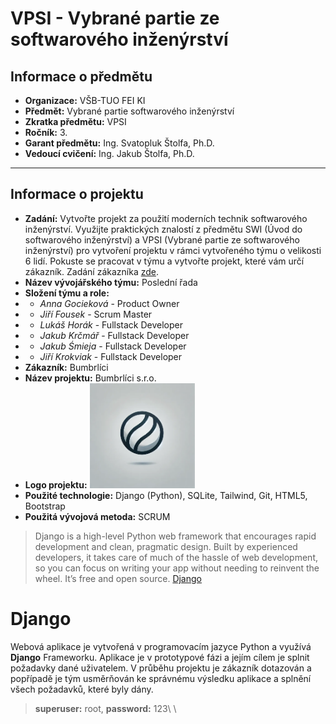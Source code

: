 # VPSI - Vybrané partie ze softwarového inženýrství

## Informace o předmětu

- __Organizace:__ VŠB-TUO FEI KI
- __Předmět:__ Vybrané partie softwarového inženýrství
- __Zkratka předmětu:__ VPSI
- __Ročník:__ 3.
- __Garant předmětu:__ Ing. Svatopluk Štolfa, Ph.D.
- __Vedoucí cvičení:__ Ing. Jakub Štolfa, Ph.D.

---

## Informace o projektu

- __Zadání:__ Vytvořte projekt za použití moderních technik softwarového inženýrství. Využijte praktických znalostí z předmětu SWI (Úvod do softwarového inženýrství) a VPSI (Vybrané partie ze softwarového inženýrství) pro vytvoření projektu v rámci vytvořeného týmu o velikosti 6 lidí. Pokuste se pracovat v týmu a vytvořte projekt, které vám určí zákazník. Zadání zákazníka [zde](./VPSI-Zadani.pdf).
- __Název vývojářského týmu:__ Poslední řada
- __Složení týmu a role:__
-   -   _Anna Gocieková_ - Product Owner
-   -   _Jiří Fousek_ - Scrum Master
-   -   _Lukáš Horák_ - Fullstack Developer
-   -   _Jakub Krčmář_ - Fullstack Developer
-   -   _Jakub Śmieja_ - Fullstack Developer
-   -   _Jiří Krokviak_ - Fullstack Developer
-   __Zákazník:__ Bumbrlíci
-   __Název projektu:__ Bumbrlíci s.r.o.
-   __Logo projektu:__ <img src="./images/logo.webp" style="text-align: center" width="35%">
-   __Použité technologie:__ Django (Python), SQLite, Tailwind, Git, HTML5, Bootstrap
-   __Použitá vývojová metoda:__ SCRUM

> Django is a high-level Python web framework that encourages rapid development and clean, pragmatic design. Built by experienced developers, it takes care of much of the hassle of web development, so you can focus on writing your app without needing to reinvent the wheel. It’s free and open source. [Django](https://www.djangoproject.com/)

# Django

Webová aplikace je vytvořená v programovacím jazyce Python a využívá __Django__ Frameworku. Aplikace je v prototypové fázi a jejím cílem je splnit požadavky dané uživatelem. V průběhu projektu je zákazník dotazován a popřípadě je tým usměrňován ke správnému výsledku aplikace a splnění všech požadavků, které byly dány.

> __superuser:__ root, __password:__ 123\ \   